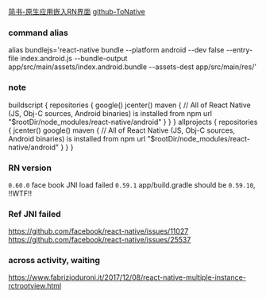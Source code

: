 
[简书-原生应用嵌入RN界面](https://juejin.im/entry/58e7431eda2f60005ff3cbcf)
[github-ToNative](https://github.com/cokernut/ReactNativeToNative)

### command alias
alias bundlejs='react-native bundle --platform android --dev false --entry-file index.android.js --bundle-output app/src/main/assets/index.android.bundle --assets-dest app/src/main/res/'


### note
buildscript {
    repositories {
        google()
        jcenter()
        maven {
            // All of React Native (JS, Obj-C sources, Android binaries) is installed from npm
            url "$rootDir/node_modules/react-native/android"
        }
    }
}
allprojects {
    repositories {
        jcenter()
        google()
        maven {
            // All of React Native (JS, Obj-C sources, Android binaries) is installed from npm
            url "$rootDir/node_modules/react-native/android"
        }
    }
}

### RN version
`0.60.0` face book JNI load failed
`0.59.1` app/build.gradle should be `0.59.10`, !!WTF!!


### Ref JNI failed
https://github.com/facebook/react-native/issues/11027
https://github.com/facebook/react-native/issues/25537


### across activity, waiting
https://www.fabrizioduroni.it/2017/12/08/react-native-multiple-instance-rctrootview.html
